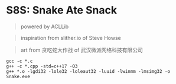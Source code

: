 # S8S: Snake Ate Snack

> powered by ACLLib

> inspiration from slither.io of Steve Howse

> art from 贪吃蛇大作战 of 武汉微派网络科技有限公司

```
gcc -c *.c
g++ -c *.cpp -std=c++17 -O3
g++ *.o -lgdi32 -lole32 -loleaut32 -luuid -lwinmm -lmsimg32 -o Snake.exe
```
